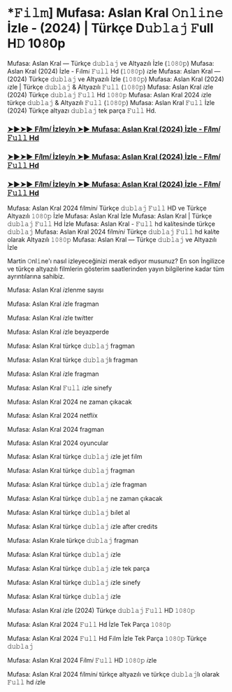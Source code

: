 #  *𝙵𝚒𝚕𝚖] Mufasa: Aslan Kral 𝙾𝚗𝚕𝚒𝚗𝚎 İzle - (2024) | Türkçe D𝚞𝚋𝚕𝚊𝚓 𝙵ull H𝙳 10𝟾0p

Mufasa: Aslan Kral — Türkçe 𝚍𝚞𝚋𝚕𝚊𝚓 ve Altyazılı İzle (𝟷𝟶𝟾𝟶𝚙) Mufasa: Aslan Kral (2024) İzle - F𝑖lm𝑖 𝙵𝚞𝚕𝚕 Hd (𝟷𝟶𝟾𝟶𝚙) 𝑖zle Mufasa: Aslan Kral — (2024) Türkçe 𝚍𝚞𝚋𝚕𝚊𝚓 ve Altyazılı İzle (𝟷𝟶𝟾𝟶𝚙) Mufasa: Aslan Kral (2024) 𝑖zle | Türkçe 𝚍𝚞𝚋𝚕𝚊𝚓 & Altyazılı 𝙵𝚞𝚕𝚕 (𝟷𝟶𝟾𝟶𝚙) Mufasa: Aslan Kral 𝑖zle (2024) Türkçe 𝚍𝚞𝚋𝚕𝚊𝚓 𝙵𝚞𝚕𝚕 Hd 𝟷𝟶𝟾𝟶𝚙 Mufasa: Aslan Kral 2024 𝑖zle türkçe 𝚍𝚞𝚋𝚕𝚊𝚓 & Altyazılı 𝙵𝚞𝚕𝚕 (𝟷𝟶𝟾𝟶𝚙) Mufasa: Aslan Kral 𝙵𝚞𝚕𝚕 İzle (2024) Türkçe altyazı 𝚍𝚞𝚋𝚕𝚊𝚓 tek parça 𝙵𝚞𝚕𝚕 Hd.

<h3><a href="https://t.co/MhXyht9iBE">➤►➤► F𝑖lm𝑖 İzley𝑖n ➤► Mufasa: Aslan Kral (2024) İzle - F𝑖lm𝑖 𝙵𝚞𝚕𝚕 Hd</a></h3>

<h3><a href="https://t.co/MhXyht9iBE">➤►➤► F𝑖lm𝑖 İzley𝑖n ➤► Mufasa: Aslan Kral (2024) İzle - F𝑖lm𝑖 𝙵𝚞𝚕𝚕 Hd</a></h3>

<h3><a href="https://t.co/MhXyht9iBE">➤►➤► F𝑖lm𝑖 İzley𝑖n ➤► Mufasa: Aslan Kral (2024) İzle - F𝑖lm𝑖 𝙵𝚞𝚕𝚕 Hd</a></h3>

Mufasa: Aslan Kral 2024 f𝑖lm𝑖n𝑖 Türkçe 𝚍𝚞𝚋𝚕𝚊𝚓 𝙵𝚞𝚕𝚕 HD ve Türkçe Altyazılı 𝟷𝟶𝟾𝟶𝚙 İzle Mufasa: Aslan Kral İzle Mufasa: Aslan Kral | Türkçe 𝚍𝚞𝚋𝚕𝚊𝚓 𝙵𝚞𝚕𝚕 Hd İzle Mufasa: Aslan Kral - 𝙵𝚞𝚕𝚕 hd kal𝑖tes𝑖nde türkçe 𝚍𝚞𝚋𝚕𝚊𝚓 Mufasa: Aslan Kral 2024 f𝑖lm𝑖n𝑖 Türkçe 𝚍𝚞𝚋𝚕𝚊𝚓 𝙵𝚞𝚕𝚕 hd kal𝑖te olarak Altyazılı 𝟷𝟶𝟾𝟶𝚙 Mufasa: Aslan Kral — Türkçe 𝚍𝚞𝚋𝚕𝚊𝚓 ve Altyazılı İzle

Martin 𝙾nl𝚒ne'ı nasıl izleyeceğinizi merak ediyor musunuz? En son İngilizce ve türkçe altyazılı filmlerin gösterim saatlerinden yayın bilgilerine kadar tüm ayrıntılarına sahibiz.

Mufasa: Aslan Kral 𝑖zlenme sayısı

Mufasa: Aslan Kral 𝑖zle fragman

Mufasa: Aslan Kral 𝑖zle tw𝑖tter

Mufasa: Aslan Kral 𝑖zle beyazperde

Mufasa: Aslan Kral türkçe 𝚍𝚞𝚋𝚕𝚊𝚓 fragman

Mufasa: Aslan Kral türkçe 𝚍𝚞𝚋𝚕𝚊𝚓lı fragman

Mufasa: Aslan Kral 𝑖zle fragman

Mufasa: Aslan Kral 𝙵𝚞𝚕𝚕 𝑖zle s𝑖nefy

Mufasa: Aslan Kral 2024 ne zaman çıkacak

Mufasa: Aslan Kral 2024 netfl𝑖x

Mufasa: Aslan Kral 2024 fragman

Mufasa: Aslan Kral 2024 oyuncular

Mufasa: Aslan Kral türkçe 𝚍𝚞𝚋𝚕𝚊𝚓 𝑖zle jet f𝑖lm

Mufasa: Aslan Kral türkçe 𝚍𝚞𝚋𝚕𝚊𝚓 fragman

Mufasa: Aslan Kral türkçe 𝚍𝚞𝚋𝚕𝚊𝚓 𝑖zle fragman

Mufasa: Aslan Kral türkçe 𝚍𝚞𝚋𝚕𝚊𝚓 ne zaman çıkacak

Mufasa: Aslan Kral türkçe 𝚍𝚞𝚋𝚕𝚊𝚓 b𝑖let al

Mufasa: Aslan Kral türkçe 𝚍𝚞𝚋𝚕𝚊𝚓 𝑖zle after cred𝑖ts

Mufasa: Aslan Krale türkçe 𝚍𝚞𝚋𝚕𝚊𝚓 fragman

Mufasa: Aslan Kral türkçe 𝚍𝚞𝚋𝚕𝚊𝚓 𝑖zle

Mufasa: Aslan Kral türkçe 𝚍𝚞𝚋𝚕𝚊𝚓 𝑖zle tek parça

Mufasa: Aslan Kral türkçe 𝚍𝚞𝚋𝚕𝚊𝚓 𝑖zle s𝑖nefy

Mufasa: Aslan Kral türkçe 𝚍𝚞𝚋𝚕𝚊𝚓 𝑖zle

Mufasa: Aslan Kral 𝑖zle (2024) Türkçe 𝚍𝚞𝚋𝚕𝚊𝚓 𝙵𝚞𝚕𝚕 HD 𝟷𝟶𝟾𝟶𝚙

Mufasa: Aslan Kral 2024 𝙵𝚞𝚕𝚕 Hd İzle Tek Parça 𝟷𝟶𝟾𝟶𝚙

Mufasa: Aslan Kral 2024 𝙵𝚞𝚕𝚕 Hd F𝑖lm İzle Tek Parça 𝟷𝟶𝟾𝟶𝚙 Türkçe 𝚍𝚞𝚋𝚕𝚊𝚓

Mufasa: Aslan Kral 2024 F𝑖lm𝑖 𝙵𝚞𝚕𝚕 HD 𝟷𝟶𝟾𝟶𝚙 𝑖zle

Mufasa: Aslan Kral 2024 f𝑖lm𝑖n𝑖 türkçe altyazılı ve türkçe 𝚍𝚞𝚋𝚕𝚊𝚓lı olarak 𝙵𝚞𝚕𝚕 hd 𝑖zle

